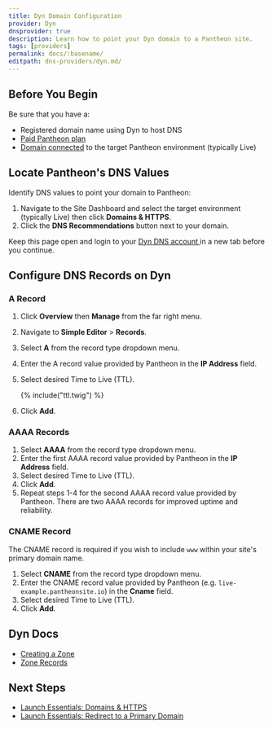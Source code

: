 ```yaml
---
title: Dyn Domain Configuration
provider: Dyn
dnsprovider: true
description: Learn how to point your Dyn domain to a Pantheon site.
tags: [providers]
permalink: docs/:basename/
editpath: dns-providers/dyn.md/
---
```

## Before You Begin
Be sure that you have a:


- Registered domain name using Dyn to host DNS
- [Paid Pantheon plan](/docs/guides/launch/plans/)
- [Domain connected](/docs/guides/launch/domains/) to the target Pantheon environment (typically Live)

## Locate Pantheon's DNS Values
Identify DNS values to point your domain to Pantheon:

1. Navigate to the Site Dashboard and select the target environment (typically <span class="glyphicons glyphicons-cardio"></span> Live) then click **<span class="glyphicons glyphicons-home"></span> Domains & HTTPS**.
2. Click the **DNS Recommendations** button next to your domain.

Keep this page open and login to your <a href="https://portal.dynect.net/login/" target="blank">Dyn DNS account <span class="glyphicons glyphicons-new-window-alt"></span></a> in a new tab before you continue.

## Configure DNS Records on Dyn
### A Record
1. Click **Overview** then **Manage** from the far right menu.
2. Navigate to **Simple Editor** > **Records**.
3. Select **A** from the record type dropdown menu.
4. Enter the A record value provided by Pantheon in the **IP Address** field.
5. Select desired Time to Live (TTL).

    {% include("ttl.twig") %}

6. Click **Add**.

### AAAA Records
1. Select **AAAA** from the record type dropdown menu.
2. Enter the first AAAA record value provided by Pantheon in the **IP Address** field.
3. Select desired Time to Live (TTL).
4. Click **Add**.
5. Repeat steps 1-4 for the second AAAA record value provided by Pantheon. There are two AAAA records for improved uptime and reliability.

### CNAME Record
The CNAME record is required if you wish to include `www` within your site's primary domain name.

1. Select **CNAME** from the record type dropdown menu.
2. Enter the CNAME record value provided by Pantheon (e.g. `live-example.pantheonsite.io`) in the **Cname** field.
3. Select desired Time to Live (TTL).
4. Click **Add**.

## Dyn Docs

* <a href="https://help.dyn.com/creating-a-zone/" target="blank">Creating a Zone <span class="glyphicons glyphicons-new-window-alt"></span></a>
* <a href="https://help.dyn.com/zone-records/" target="blank">Zone Records <span class="glyphicons glyphicons-new-window-alt"></span></a>

## Next Steps

* [Launch Essentials: Domains & HTTPS](/docs/guides/launch/domains/)
* [Launch Essentials: Redirect to a Primary Domain](/docs/guides/launch/redirects/)
